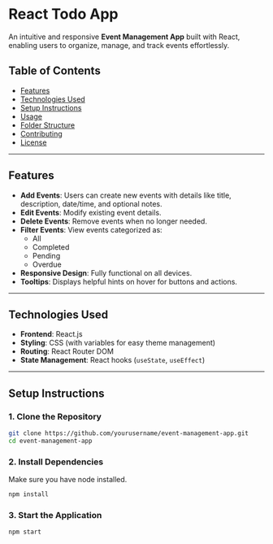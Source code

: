 # React Todo App

An intuitive and responsive **Event Management App** built with React, enabling users to organize, manage, and track events effortlessly.

## Table of Contents
- [Features](#features)
- [Technologies Used](#technologies-used)
- [Setup Instructions](#setup-instructions)
- [Usage](#usage)
- [Folder Structure](#folder-structure)
- [Contributing](#contributing)
- [License](#license)

---

## Features
- **Add Events**: Users can create new events with details like title, description, date/time, and optional notes.
- **Edit Events**: Modify existing event details.
- **Delete Events**: Remove events when no longer needed.
- **Filter Events**: View events categorized as:
  - All
  - Completed
  - Pending
  - Overdue
- **Responsive Design**: Fully functional on all devices.
- **Tooltips**: Displays helpful hints on hover for buttons and actions.

---

## Technologies Used
- **Frontend**: React.js
- **Styling**: CSS (with variables for easy theme management)
- **Routing**: React Router DOM
- **State Management**: React hooks (`useState`, `useEffect`)

---

## Setup Instructions

### 1. Clone the Repository
```bash
git clone https://github.com/yourusername/event-management-app.git
cd event-management-app
```
### 2. Install Dependencies
Make sure you have node installed.
```bash
npm install
```
### 3. Start the Application
```bash
npm start
```







